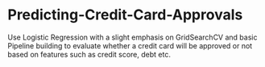 # Predicting-Credit-Card-Approvals
Use Logistic Regression with a slight emphasis on GridSearchCV and basic Pipeline building to evaluate whether a credit card will be approved or not based on features such as credit score, debt etc.
